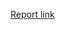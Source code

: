 [Report link](https://l.facebook.com/l.php?u=https%3A%2F%2Fstudenthcmusedu-my.sharepoint.com%2F%3Af%3A%2Fg%2Fpersonal%2F19127268_student_hcmus_edu_vn%2FEp3i-Gp1WgtOot5OHjU1gI4B5sZPaJxmSirU1jGdLEXEYg%3Fe%3Dyace3k%26fbclid%3DIwAR0sVmMkIRUHVd2yn3fZF9XYlY_ay731tUlSdAw1BXDJ2lK1PrTEdIf8l-E&h=AT3ZvnNf3MDNT_Rq6L1a190_aNDcFvEEmkvsQvxMJsRP1Y8QUnfzpNrpZwfjU_MmEQ44IMiyXVbzNVH3V3VZPl_AaOKCbWi_Yz1I7UsM8VoC4dOKRipCxG2F7m1b40rwwIsS_A)
